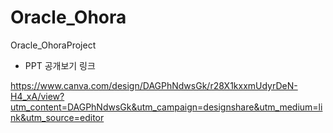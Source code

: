 # Oracle_Ohora
Oracle_OhoraProject

- PPT 공개보기 링크 
  
https://www.canva.com/design/DAGPhNdwsGk/r28X1kxxmUdyrDeN-H4_xA/view?utm_content=DAGPhNdwsGk&utm_campaign=designshare&utm_medium=link&utm_source=editor
